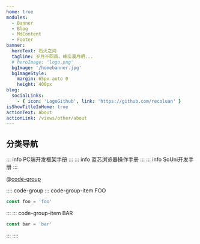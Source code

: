 ```yaml
---
home: true
modules:
  - Banner
  - Blog
  - MdContent
  - Footer
banner:
  heroText: 石火之间
  tagline: 岁月不回首，峰峦漫月明...
  # heroImage: 'logo.png'
  bgImage: '/homebanner.jpg'
  bgImageStyle:
    margin: 65px auto 0
    height: 400px
blog:
  socialLinks:
    - { icon: 'LogoGithub', link: 'https://github.com/recoluan' }
isShowTitleInHome: true
actionText: About
actionLink: /views/other/about
---
```


## 分类导航
::: info PC端开发框架手册 
:::
::: info 蓝芯浏览器操作手册 
:::
::: info SoUni开发手册 
:::


@[code-group](@/.vuepress/vue-previews/test.vue)

:::: code-group
::: code-group-item FOO
```js
const foo = 'foo'
```
:::
::: code-group-item BAR
```js
const bar = 'bar'
```
:::
::::

<!-- 
**npx**

```bash
# 初始化，并选择 2.x
npx @vuepress-reco/theme-cli init
```

**npm**

```bash
# 初始化，并选择 2.x
npm install @vuepress-reco/theme-cli@1.0.7 -g
theme-cli init
```

**yarn**

```bash
# 初始化，并选择 2.x
yarn global add @vuepress-reco/theme-cli@1.0.7
theme-cli init
``` -->

